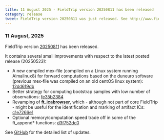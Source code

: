 ```yaml
---
title: 11 August 2025 - FieldTrip version 20250811 has been released
category: release
tweet: FieldTrip version 20250811 was just released. See http://www.fieldtriptoolbox.org/#11-august-2025
---
```


### 11 August, 2025

FieldTrip version [20250811](http://github.com/fieldtrip/fieldtrip/releases/tag/20250811) has been released.

It contains several small improvements with respect to the latest posted release (20250523):

 - A new compiled mex-file (compiled on a Linux system running Almalinux8) for forward computations based on the duneuro software (previous mex-file was compiled on an old centOS linux system): [12dd619db](http://github.com/fieldtrip/fieldtrip/commit/12dd619db)
 - Better strategy for computing bootstrap samples with low number of observations: [fe35b2384](http://github.com/fieldtrip/fieldtrip/commit/fe35b2384)
 - Revamping of [**ft_icabrowser**](https://github.com/fieldtrip/fieldtrip/blob/master/contrib/misc/ft_icabrowser.m), which - although not part of core FieldTrip - might be useful for the identification and marking of artifact ICs: [c1e7266e1](http://github.com/fieldtrip/fieldtrip/commit/c1e7266e1)
 - Optional memory/computation speed trade off in some of the ft_append* functions: [d3f752dc0](http://github.com/fieldtrip/fieldtrip/commit/d3f752dc0)

See [GitHub](https://github.com/fieldtrip/fieldtrip/compare/20250523...20250811) for the detailed list of updates.
